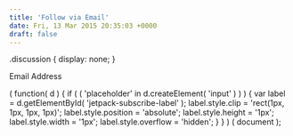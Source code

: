 ```yaml
---
title: 'Follow via Email'
date: Fri, 13 Mar 2015 20:35:03 +0000
draft: false
---
```


.discussion { display: none; }

Email Address 

     

( function( d ) { if ( ( 'placeholder' in d.createElement( 'input' ) ) ) { var label = d.getElementById( 'jetpack-subscribe-label' ); label.style.clip = 'rect(1px, 1px, 1px, 1px)'; label.style.position = 'absolute'; label.style.height = '1px'; label.style.width = '1px'; label.style.overflow = 'hidden'; } } ) ( document );